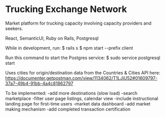 # Trucking Exchange Network

Market platform for trucking capacity involving capacity providers and seekers.

React, SemanticUI, Ruby on Rails, Postgresql

While in development, run:
$ rails s
$ npm start --prefix client

Run this command to start the Postgres service:
$ sudo service postgresql start

Uses cities for origin/destination data from the Countries & Cities API here:
https://documenter.getpostman.com/view/1134062/T1LJjU52#01609797-37a7-49b4-91bb-4a4c81862797

To be implemented:
-add more destinations (slow load)
-search marketplace
-filter user page listings, calendar view
-include instructional landing page for first-time users
-market data dashboard
-add market making mechanism
-add completed transaction certification
